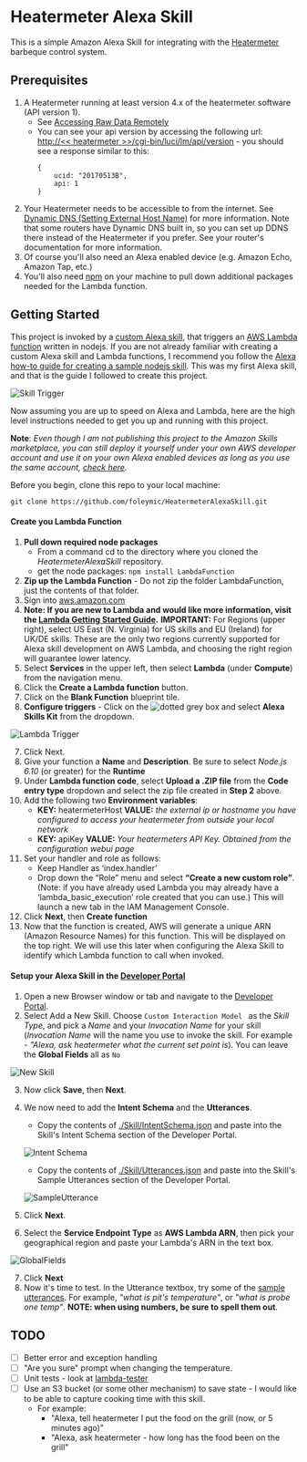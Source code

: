 # Heatermeter Alexa Skill
This is a simple Amazon Alexa Skill for integrating with the [Heatermeter](https://github.com/CapnBry/HeaterMeter/wiki) barbeque control system.

## Prerequisites ##
1. A Heatermeter running at least version 4.x of the heatermeter software (API version 1).  
    - See [Accessing Raw Data Remotely](https://github.com/CapnBry/HeaterMeter/wiki/Accessing-Raw-Data-Remotely)
    - You can see your api version by accessing the following url: [http://<< heatermeter >>/cgi-bin/luci/lm/api/version](http://<heatermeter>/cgi-bin/luci/lm/api/version) - you should see a response similar to this:
        ```
        {
            ucid: "20170513B",
            api: 1
        }
        ```
2. Your Heatermeter needs to be accessible to from the internet.  See [Dynamic DNS (Setting External Host Name)](https://github.com/CapnBry/HeaterMeter/wiki/Dynamic-DNS-(Setting-External-Host-Name)) for more information.  Note that some routers have Dynamic DNS built in, so you can set up DDNS there instead of the Heatermeter if you prefer.  See your router's documentation for more information.
3. Of course you'll also need an Alexa enabled device (e.g. Amazon Echo, Amazon Tap, etc.)
4. You'll also need [npm](https://www.google.com/url?sa=t&rct=j&q=&esrc=s&source=web&cd=1&cad=rja&uact=8&ved=0ahUKEwiy0NC-iPDUAhUFySYKHYAlDagQFggoMAA&url=https%3A%2F%2Fwww.npmjs.com%2F&usg=AFQjCNHcRudvKKNX4eMuQBtERCMyaPp85w) on your machine to pull down additional packages needed for the Lambda function. 

## Getting Started ##
This project is invoked by a [custom Alexa skill](https://developer.amazon.com/alexa), that triggers an [AWS Lambda function](https://aws.amazon.com/lambda/?sc_channel=PS&sc_campaign=acquisition_US&sc_publisher=google&sc_medium=lambda_b&sc_content=lambda_e&sc_detail=aws%20lambda&sc_category=lambda&sc_segment=186623768554&sc_matchtype=e&sc_country=US&s_kwcid=AL!4422!3!186623768554!e!!g!!aws%20lambda&ef_id=VhfpXwAABGB13egb:20170704155400:s) written in nodejs.  If you are not already familiar with creating a custom Alexa skill and Lambda functions, I recommend you follow the [Alexa how-to guide for creating a sample nodejs skill](https://github.com/alexa/skill-sample-nodejs-howto).  This was my first Alexa skill, and that is the guide I followed to create this project.

![Skill Trigger](./Docs/images/Alexa-Lambda%20Trigger.png)

Now assuming you are up to speed on Alexa and Lambda, here are the high level instructions needed to get you up and running with this project.

**Note**: *Even though I am not publishing this project to the Amazon Skills marketplace, you can still deploy it yourself under your own AWS developer account and use it on your own Alexa enabled devices as long as you use the same account, [check here](https://developer.amazon.com/public/solutions/alexa/alexa-skills-kit/docs/testing-an-alexa-skill).*

Before you begin, clone this repo to your local machine: 

    git clone https://github.com/foleymic/HeatermeterAlexaSkill.git


#### Create you Lambda Function ####
1. **Pull down required node packages**
    - From a command cd to the directory where you cloned the *HeatermeterAlexaSkill* repository.
    - get the node packages:
        `npm install LambdaFunction`
2. **Zip up the Lambda Function**  - Do not zip the folder LambdaFunction, just the contents of that folder. 
1. Sign into [aws.amazon.com](aws.amazon.com)
2. **Note: If you are new to Lambda and would like more information, visit the [Lambda Getting Started Guide](https://docs.aws.amazon.com/lambda/latest/dg/getting-started.html).**  **IMPORTANT:** For Regions (upper right), select US East (N. Virginia) for US skills and EU (Ireland) for UK/DE skills. These are the only two regions currently supported for Alexa skill development on AWS Lambda, and choosing the right region will guarantee lower latency.
3. Select **Services** in the upper left, then select **Lambda** (under **Compute**) from the navigation menu.
4. Click the **Create a Lambda function** button.
5. Click on the **Blank Function** blueprint tile.
6. **Configure triggers**  - Click on the ![dotted grey box](./Docs/images/dottedGreyBox.png) and select **Alexa Skills Kit** from the dropdown.

![Lambda Trigger](./Docs/images/LambdaTrigger.png)

7. Click Next.
8. Give your function a **Name** and **Description**.  Be sure to select *Node.js 6.10* (or greater) for the **Runtime**
9. Under **Lambda function code**, select **Upload a .ZIP file** from the **Code entry type** dropdown and select the zip file created in **Step 2** above.
10. Add the following two **Environment variables**:
    - **KEY:** heatermeterHost  **VALUE:** *the external ip or hostname you have configured to access your heatermeter from outside your local network*
    - **KEY:** apiKey   **VALUE:** *Your heatermeters API Key.  Obtained from the configuration webui page*
11. Set your handler and role as follows:
    - Keep Handler as ‘index.handler’
    - Drop down the “Role” menu and select **“Create a new custom role”**. (Note: if you have already used Lambda you may already have a ‘lambda_basic_execution’ role created that you can use.) This will launch a new tab in the IAM Management Console.
12. Click **Next**, then **Create function**
13. Now that the function is created, AWS will generate a unique ARN (Amazon Resource Names) for this function.  This will be displayed on the top right.  We will use this later when configuring the Alexa Skill to identify which Lambda function to call when invoked.



#### Setup your Alexa Skill in the [Developer Portal](https://developer.amazon.com/) ####
1. Open a new Browser window or tab and navigate to the [Developer Portal](https://developer.amazon.com/).
2. Select Add a New Skill.  Choose `Custom Interaction Model ` as the *Skill Type*, and pick a *Name* and your *Invocation Name* for your skill (*Invocation Name* will the name you use to invoke the skill.  For example - *"Alexa, ask heatermeter what the current set point is*).  You can leave the **Global Fields** all as `No` 

![New Skill](./Docs/images/create%20new%20skill.png)

3. Now click **Save**, then **Next**.
4. We now need to add the **Intent Schema** and the **Utterances**.
    - Copy the contents of [./Skill/IntentSchema.json](./Skill/IntentSchema.json) and paste into the Skill's Intent Schema section of the Developer Portal.

    ![Intent Schema](./Docs/images/IntentSchema.png)
    - Copy the contents of [./Skill/Utterances.json](./Skill/Utterances.json) and paste into the Skill's Sample Utterances section of the Developer Portal.

    ![SampleUtterance](./Docs/images/SampleUtterances.png)
5. Click **Next**.
6. Select the **Service Endpoint Type** as **AWS Lambda ARN**, then pick your geographical region and paste your Lambda's ARN in the text box.

![GlobalFields](./Docs/images/Skill-GlobalFields.png)

7. Click **Next**
8. Now it's time to test.  In the Utterance textbox, try some of the [sample utterances](./Skill/Utterances.json).  For example, *"what is pit's temperature"*, or *"what is probe one temp"*.   **NOTE: when using numbers, be sure to spell them out**.

## TODO ##
- [ ] Better error and exception handling
- [ ] "Are you sure" prompt when changing the temperature.
- [ ] Unit tests - look at [lambda-tester](https://www.linkedin.com/pulse/unit-testing-aws-lambda-functions-nodejs-richard-hyatt)
- [ ] Use an S3 bucket (or some other mechanism) to save state - I would like to be able to capture cooking time with this skill.
    - For example: 
        - "Alexa, tell heatermeter I put the food on the grill (now, or 5 minutes ago)"
        - "Alexa, ask heatermeter - how long has the food been on the grill"

